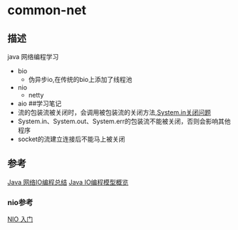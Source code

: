# common-net
## 描述
java 网络编程学习
* bio
    * 伪异步io,在传统的bio上添加了线程池
* nio
    * netty
* aio
##学习笔记
* 流的包装流被关闭时，会调用被包装流的关闭方法,[System.in关闭问题](https://bbs.csdn.net/topics/391841625)
* System.in、System.out、System.err的包装流不能被关闭，否则会影响其他程序
* socket的流建立连接后不能马上被关闭
## 参考
[Java 网络IO编程总结](https://blog.csdn.net/anxpp/article/details/51512200)
[Java IO编程模型概览](http://blog.decaywood.me/2016/02/24/Java-IO-programming-model/)
### nio参考
[NIO 入门](https://www.ibm.com/developerworks/cn/education/java/j-nio/j-nio.html)



